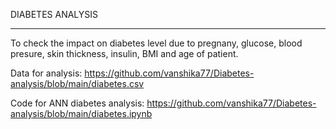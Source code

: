 DIABETES ANALYSIS
___________________________________________________________________________________________________________________________________________________________________________________

To check the impact on diabetes level due to pregnany, glucose, blood presure, skin thickness, insulin, BMI and age of patient.

Data for analysis:
https://github.com/vanshika77/Diabetes-analysis/blob/main/diabetes.csv

Code for ANN diabetes analysis:
https://github.com/vanshika77/Diabetes-analysis/blob/main/diabetes.ipynb

